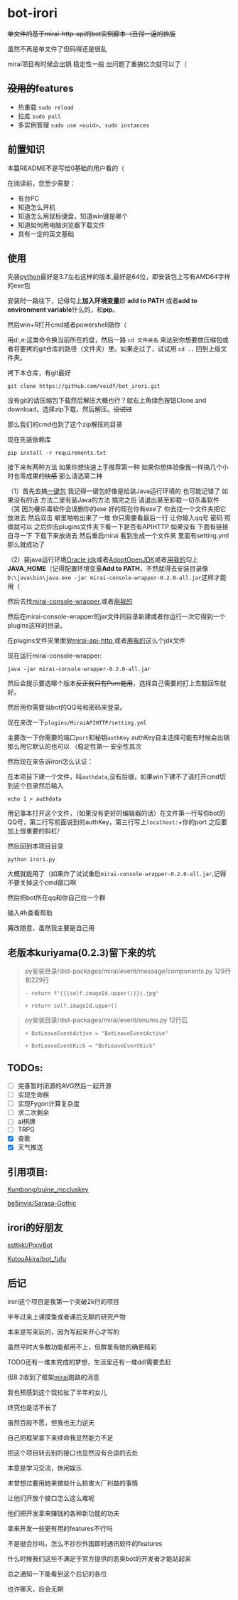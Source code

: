 # bot-irori 

~~单文件的基于mirai-http-api的bot实例脚本（丑得一逼的排版~~

虽然不再是单文件了但码得还是很乱

mirai项目有时候会出锅 稳定性一般 出问题了重搞亿次就可以了（

## ~~没用的~~features

+ 热重载 `sudo reload`
+ 拉库 `sudo pull`
+ 多实例管理 `sudo use <uuid>`、`sudo instances`

## 前置知识

本篇README不是写给0基础的用户看的（

在阅读前，您至少需要：

+ 有台PC
+ 知道怎么开机
+ 知道怎么用鼠标键盘，知道win键是哪个
+ 知道如何用电脑浏览器下载文件
+ 具有一定的英文基础

## 使用

先装[python](https://www.python.org/downloads/)最好是3.7左右这样的版本,最好是64位，即安装包上写有AMD64字样的exe包

安装时一路往下，记得勾上**加入环境变量**即 **add to PATH** 或者**add to environment variable**什么的，和**pip**。

然后win+R打开cmd或者powershell随你（

用d:,e:这类命令换当前所在的盘，然后一路 `cd 文件夹名` 来达到你想要放压缩包或者将要拷的git仓库的路径（文件夹）里。如果走过了，试试用 `cd ..` 回到上级文件夹。

拷下本仓库，有git最好

`git clone https://github.com/voidf/bot_irori.git`

没有git的话压缩包下载然后解压大概也行？就右上角绿色按钮Clone and download，选择zip下载，然后解压。~~没试过~~

那么我们的cmd也到了这个zip解压的目录

现在先装依赖库

`pip install -r requirements.txt`

接下来有两种方法 如果你想快速上手推荐第一种 如果你想体验像我一样搞几个小时也零成果的~~快感~~ 那么请选第二种

（1）首先去搞[一键包](https://github.com/LXY1226/MiraiOK) 我记得一键包好像是给装Java运行环境的 也可能记错了 如果没有的话 方法二里有装Java的方法 搞完之后 请退出甚至卸载一切杀毒软件（哭 因为~~傻~~杀毒软件会误删你的exe 好的现在你有exe了 你去找一个文件夹把它放进去 然后双击 噼里啪啦出来了一堆 你只需要看最后一行 让你输入qq号 密码 照做就可以 之后你去plugins文件夹下看一下是否有APIHTTP 如果没有 下面有链接 自寻一下 下载下来放进去 然后重启mirai 看到生成一个文件夹 里面有setting.yml 那么就成功了

（2）装java运行环境[Oracle jdk](https://www.oracle.com/java/technologies/javase-jdk11-downloads.html)或者[AdoptOpenJDK](https://github.com/AdoptOpenJDK/openjdk11-binaries/releases/download/jdk-11.0.7%2B10.2/OpenJDK11U-jdk_x64_windows_hotspot_11.0.7_10.msi)或者[用我的](http://106.13.226.129/jdk-11.0.6_windows-x64_bin.exe)勾上**JAVA_HOME**（记得配置环境变量**Add to PATH**，不然就得去安装目录像`D:\java\bin\java.exe -jar mirai-console-wrapper-0.2.0-all.jar`这样才能用（

然后去找[mirai-console-wrapper](https://github.com/mamoe/mirai-console-wrapper),或者[用我的](http://106.13.226.129/mirai-console-wrapper-0.2.0-all.jar)

然后在mirai-console-wrapper的jar文件同目录新建或者你运行一次它得到一个plugins这样的目录。

在plugins文件夹里面放[mirai-api-http](https://github.com/mamoe/mirai-api-http/releases),或者[用我的](http://106.13.226.129/mirai-api-http-v1.6.1.jar)这么个jdk文件

现在运行mirai-console-wrapper:

`java -jar mirai-console-wrapper-0.2.0-all.jar`

然后会提示要选哪个版本~~反正我只有Pure能用~~，选择自己需要的打上去敲回车就好。

然后用你需要当bot的QQ号和密码来登录。

现在来改一下`plugins/MiraiAPIHTTP/setting.yml`

主要改一下你需要的端口`port`和秘钥`authKey` authKey自主选择可能有时候会出锅 那么用它默认的也可以 （稳定性第一 安全性其次

然后现在来告诉irori怎么认证：

在本项目下建一个文件，叫`authdata`,没有后缀，如果win下建不了请打开cmd切到这个目录然后输入

`echo 1 > authdata`

用记事本打开这个文件，（如果没有更好的编辑器的话）在文件第一行写你bot的QQ号，第二行写前面说到的authKey，第三行写上`localhost:`+你的port 之后要加上很重要的斜杠/

然后回到本项目目录

`python irori.py`

大概就能用了（如果炸了试试重启`mirai-console-wrapper-0.2.0-all.jar`,记得不要关掉这个cmd窗口啊

然后把bot所在qq和你自己拉一个群

输入#h查看帮助

魔改随意，虽然我主要是自己用

## 老版本kuriyama(0.2.3)留下来的坑

> py安装目录/dist-packages/mirai/event/message/components.py
> 129行和229行
> 
> `- return f"{{{self.imageId.upper()}}}.jpg"`
> 
> `+ return self.imageId.upper()`

> py安装目录/dist-packages/mirai/event/enums.py
> 12行后
> 
> `+ BotLeaveEventActive = "BotLeaveEventActive"`
> 
> `+ BotLeaveEventKick = "BotLeaveEventKick"`

## TODOs:

+ [ ] 完善暂时闭源的AVG然后一起开源
+ [ ] 实现生命棋
+ [ ] 实现Fygon计算复杂度
+ [ ] 求二次剩余
+ [ ] ai棋牌
+ [ ] TRPG
+ [x] 查歌
+ [x] 天气推送

## 引用项目:

[Kumbong/quine_mccluskey](https://github.com/Kumbong/quine_mccluskey)

[be5invis/Sarasa-Gothic](https://github.com/be5invis/Sarasa-Gothic)

## irori的好朋友

[ssttkkl/PixivBot](https://github.com/ssttkkl/PixivBot)

[KutouAkira/bot_fufu](https://github.com/KutouAkira/bot_fufu)

## 后记

irori这个项目是我第一个突破2k行的项目

半年过来上课摸鱼或者课后无聊的研究产物

本来是写来玩的，因为写起来开心才写的

虽然平时大多数功能都用不上，但群里有她的确更精彩

TODO还有一堆未完成的梦想，生活里还有一堆ddl需要去赶

但8.2收到了框架[mirai](https://github.com/mamoe/mirai)跑路的消息

我也预感到这个我拉扯了半年的女儿

终究也是活不长了

虽然百般不愿，但我也无力逆天

自己把框架拿下来续命我显然能力不足

把这个项目转去别的接口也显然没有合适的去处

本意是学习交流，休闲娱乐

未曾想过要用她来做些什么损害大厂利益的事情

让他们开放个接口怎么这么难呢

他们把开发拿来赚钱的各种新功能的功夫

拿来开发一些更有用的features不行吗

不是挺会抄吗，怎么不抄抄外国即时通讯软件的features

什么时候我们这些不满足于官方提供的恶臭bot的开发者才能站起来

总之通知一下能看到这个后记的各位

也许哪天，后会无期
